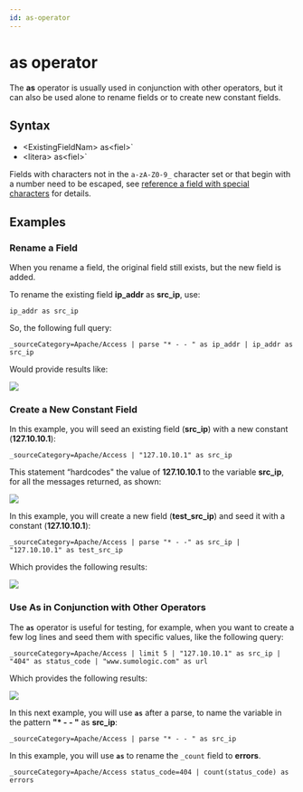 ```yaml
---
id: as-operator
---
```


# as operator

The **as** operator is usually used in conjunction with other operators,
but it can also be used alone to rename fields or to create new constant
fields.

## Syntax

* \<ExistingFieldNam\> as\<fiel\>`
* \<litera\> as\<fiel\>`

Fields with characters not in the `a-zA-Z0-9_` character set or that
begin with a number need to be escaped, see [reference a field with
special
characters](../../Get-Started-with-Search/search-basics/Reference_a_Field_with_Special_Characters.md "Reference a Field with Special Characters") for
details.

## Examples

### Rename a Field

When you rename a field, the original field still exists, but the new
field is added.

To rename the existing field **ip_addr** as **src_ip**, use:

`ip_addr as src_ip`

So, the following full query:

`_sourceCategory=Apache/Access | parse "* - - " as ip_addr | ip_addr as src_ip`

Would provide results like:

![](../../static/img/search-query-language/search-operators/as-operator/../../../../Assets/Media_Repo_for_Search/as_rename.png)

### Create a New Constant Field

In this example, you will seed an existing field (**src_ip**) with a new
constant (**127.10.10.1**):

`_sourceCategory=Apache/Access | "127.10.10.1" as src_ip`

This statement “hardcodes" the value of **127.10.10.1** to the variable
**src_ip**, for all the messages returned, as shown:

![](../../static/img/search-query-language/search-operators/as-operator/../../../../Assets/Media_Repo_for_Search/as_new_constant1.png)

In this example, you will create a new field (**test_src_ip**) and seed
it with a constant (**127.10.10.1**):

`_sourceCategory=Apache/Access | parse "* - -" as src_ip | "127.10.10.1" as test_src_ip`

Which provides the following results:

![](../../static/img/search-query-language/search-operators/as-operator/../../../../Assets/Media_Repo_for_Search/as_new_constant2.png)

### Use As in Conjunction with Other Operators

The **`as`** operator is useful for testing, for example, when you want
to create a few log lines and seed them with specific values, like the
following query:

`_sourceCategory=Apache/Access | limit 5 | "127.10.10.1" as src_ip | "404" as status_code | "www.sumologic.com" as url`

Which provides the following results:

![](../../static/img/search-query-language/search-operators/as-operator/../../../../Assets/Media_Repo_for_Search/as_conjunction.png)

In this next example, you will use **`as`** after a parse, to name the
variable in the pattern **"\* - - "** as **src_ip**:

`_sourceCategory=Apache/Access | parse "* - - " as src_ip`

In this example, you will use **`as`** to rename the `_count` field
to **errors**.  

`_sourceCategory=Apache/Access status_code=404 | count(status_code) as errors`
